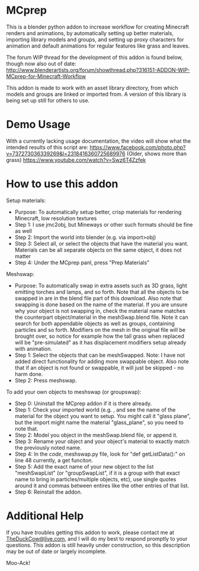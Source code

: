 MCprep
======

This is a blender python addon to increase workflow for creating Minecraft renders and animations, by automatically setting up better materials, importing library models and groups, and setting up proxy characters for animation and default animations for regular features like grass and leaves.

The forum WIP thread for the development of this addon is found below, though now also out of date:
http://www.blenderartists.org/forum/showthread.php?316151-ADDON-WIP-MCprep-for-Minecraft-Workflow

This addon is made to work with an asset library directory, from which models and groups are linked or imported from. A version of this library is being set up still for others to use.

Demo Usage
======

With a currently lacking usage documentation, the video will show what the intended results of this script are:
https://www.facebook.com/photo.php?v=737273036339269&l=2318416360725689976
(Older, shows more than grass)
https://www.youtube.com/watch?v=Swz6T4Zzfek

How to use this addon
======

Setup materials:
- Purpose: To automatically setup better, crisp materials for rendering Minecraft, low resolution textures
- Step 1: I use jmc2obj, but Mineways or other such formats should be fine as well
- Step 2: Import the world into blender (e.g. via import>obj)
- Step 3: Select all, or select the objects that have the material you want. Materials can be all separate objects on the same object, it does not matter
- Step 4: Under the MCprep panl, press "Prep Materials"

Meshswap:
- Purpose: To automatically swap in extra assets such as 3D grass, light emitting torches and lamps, and so forth. Note that all the objects to be swapped in are in the blend file part of this download. Also note that swapping is done based on the name of the material. If you are unsure why your object is not swapping in, check the material name matches the counterpart object/material in the meshSwap.blend file. Note it can search for both appendable objects as well as groups, containing particles and so forth. Modifiers on the mesh in the original file will be brought over, so notice for example how the tall grass when replaced will be "pre-simulated" as it has displacement modifiers setup already with animation.
- Step 1: Select the objects that can be meshSwapped. Note: I have not added direct functionality for adding more swappable object. Also note that if an object is not found or swappable, it will just be skipped - no harm done.
- Step 2: Press meshswap.

To add your own objects to meshswap (or groupswap):
- Step 0: Uninstall the MCprep addon if it is there already.
- Step 1: Check your imported world (e.g. , and see the name of the material for the object you want to setup. You might call it "glass plane", but the import might name the material "glass_plane", so you need to note that.
- Step 2: Model you object in the meshSwap.blend file, or append it.
- Step 3: Rename your object and your object's material to exactly match the previously noted name.
- Step 4: In the *code*, meshswap.py file, look for "def getListData():" on line 48 currently, a get funciton.
- Step 5: Add the exact name of your new object to the list "meshSwapList" (or "groupSwapList", if it is a group with that exact name to bring in particles/multiple objects, etc), use single quotes around it and commas between entires like the other entries of that list.
- Step 6: Reinstall the addon.


Additional Help
======

If you have troubles getting this addon to work, please contact me at TheDuckCow@live.com, and I will do my best to respond promptly to your questions. This addon is still heavily under construction, so this description may be out of date or largely incomplete.

Moo-Ack!
